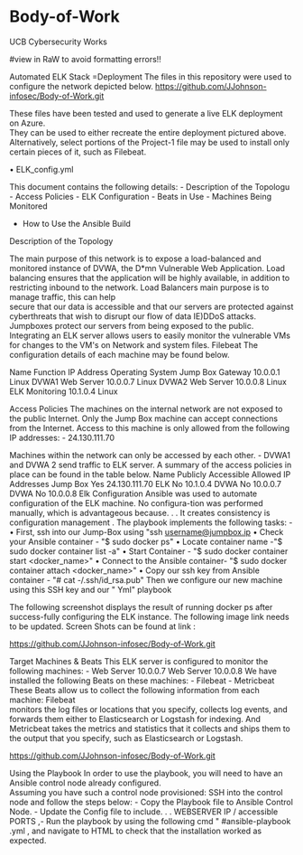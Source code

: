 # Body-of-Work
UCB Cybersecurity Works 

#view in RaW to avoid formatting errors!!


Automated ELK Stack =Deployment
The files in this repository were used to configure the network depicted below.
https://github.com/JJohnson-infosec/Body-of-Work.git

These  files  have  been  tested  and  used  to  generate  a  live  ELK  deployment  on Azure.  
They  can  be  used  to  either  recreate  the  entire  deployment  pictured  above. Alternatively, 
 select  portions  of  the  Project-1  file  may  be  used  to  install  only certain pieces of it, 
such as Filebeat.

•  ELK_config.yml

This document contains the following details:  - Description of the Topologu - Access Policies - 
ELK Configuration - Beats in Use - Machines Being Monitored
- How to Use the Ansible Build

Description  of  the  Topology

The main purpose of this network is to expose a load-balanced and monitored instance of DVWA, the 
D*mn Vulnerable Web Application.
Load balancing ensures that the application will be highly available, in addition to restricting 
inbound to the network.  Load  Balancers  main  purpose  is  to manage  traffic,  this  can  help  
secure  that  our  data  is  accessible  and  that  our servers  are  protected  against  
cyberthreats  that  wish  to  disrupt  our  flow  of  data IE)DDoS  attacks.   Jumpboxes protect 
our servers from being exposed to the public.
Integrating an ELK server allows users to easily monitor the vulnerable VMs for changes to the VM's 
on Network and system files.  Filebeat
The configuration details of each machine may be found below.



Name            Function    IP Address    Operating System 
Jump Box      Gateway    10.0.0.1            Linux
DVWA1         Web Server  10.0.0.7           Linux
DVWA2         Web Server  10.0.0.8           Linux 
ELK           Monitoring  10.1.0.4           Linux

Access Policies
The machines on the internal network are not exposed to the public Internet.
Only  the  Jump  Box  machine  can  accept  connections  from  the  Internet. Access to this 
machine is only allowed from the following IP addresses:  - 24.130.111.70



Machines within the network can only be accessed by each other.  - DVWA1 and DVWA 2 send traffic to 
ELK server.
A summary of the access policies in place can be found in the table below.
Name           Publicly Accessible    Allowed IP Addresses 
Jump Box        Yes                                      24.130.111.70
ELK             No                                       10.1.0.4
DVWA            No                                       10.0.0.7
DVWA            No                                       10.0.0.8
Elk  Configuration
Ansible was used to automate configuration of the ELK machine.  No configura-tion was  performed  
manually,  which  is  advantageous  because. . .   It  creates  consistency  is
configuration management .
The playbook implements the following tasks:  -
•   First, ssh into our Jump-Box using "ssh username@jumpbox.ip
•   Check your Ansible container - "$ sudo docker ps"
•   Locate container name -"$ sudo docker container list -a"
•   Start Container - "$ sudo docker container start <docker_name>"
•   Connect to the Ansible container- "$ sudo docker container attach <docker_name>"
•   Copy our ssh key from Ansible container - "# cat -/.ssh/id_rsa.pub"
Then we configure our new machine using this SSH key and our " Yml" playbook

The following screenshot displays the result of running docker ps after success-fully configuring 
the ELK instance.
The following image link needs to be updated.   Screen  Shots  can  be  found  at  link  :

https://github.com/JJohnson-infosec/Body-of-Work.git

Target  Machines  &  Beats
This ELK server is configured to monitor the following machines:  -
Web Server  10.0.0.7                    Web Server  10.0.0.8
We have installed the following Beats on these machines:  - Filebeat - Metricbeat
These  Beats  allow  us  to  collect  the  following  information  from  each  machine: Filebeat  
monitors  the  log  files  or  locations  that  you  specify,  collects  log  events,  and forwards 
them either to Elasticsearch or Logstash for indexing. And Metricbeat takes the metrics and 
statistics that it collects and ships them to the output that you specify, such as
Elasticsearch or Logstash.

https://github.com/JJohnson-infosec/Body-of-Work.git

Using  the  Playbook
In order to use the playbook, you will need to have an Ansible control node already configured.  
Assuming you have such a control node provisioned:
SSH  into  the  control  node  and  follow  the  steps  below:  -  Copy  the  Playbook  file to 
Ansible  Control  Node.  - Update the Config file to include. . .  WEBSERVER  IP  / accessible     
PORTS     ,-    Run    the    playbook    by    using    the    following    cmd    " 
#ansible-playbook <name>.yml , and navigate to HTML to check that the installation worked as 
expected.


